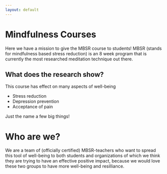 ```yaml
---
layout: default
---
```


# Mindfulness Courses
Here we have a mission to give the MBSR course to students! MBSR (stands for mindfulness based stress reduction) is an 8 week program that is currently the most researched meditation technique out there.

## What does the research show?
This course has effect on many aspects of well-being
* Stress reduction
* Depression prevention
* Acceptance of pain

Just the name a few big things!

# Who are we?
We are a team of (officially certified) MBSR-teachers who want to spread this tool of well-being to both students and organizations of which we think they are trying to have an effective positive impact, because we would love these two groups to have more well-being and resilliance.
